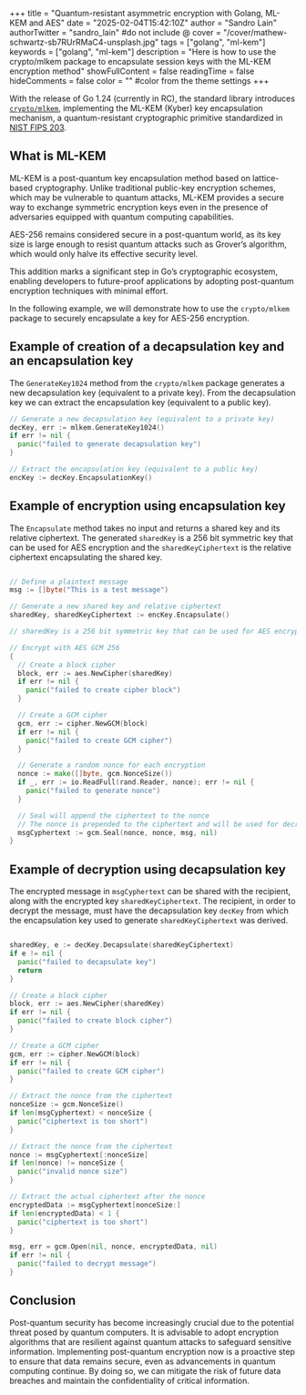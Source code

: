 +++
title = "Quantum-resistant asymmetric encryption with Golang, ML-KEM and AES"
date = "2025-02-04T15:42:10Z"
author = "Sandro Lain"
authorTwitter = "sandro_lain" #do not include @
cover = "/cover/mathew-schwartz-sb7RUrRMaC4-unsplash.jpg"
tags = ["golang", "ml-kem"]
keywords = ["golang", "ml-kem"]
description = "Here is how to use the crypto/mlkem package to encapsulate session keys with the ML-KEM encryption method"
showFullContent = false
readingTime = false
hideComments = false
color = "" #color from the theme settings
+++

With the release of Go 1.24 (currently in RC), the standard library introduces [`crypto/mlkem`](https://pkg.go.dev/crypto/mlkem), implementing the ML-KEM (Kyber) key encapsulation mechanism, a quantum-resistant cryptographic primitive standardized in [NIST FIPS 203](https://csrc.nist.gov/pubs/fips/203/final).  

## What is ML-KEM

ML-KEM is a post-quantum key encapsulation method based on lattice-based cryptography. Unlike traditional public-key encryption schemes, which may be vulnerable to quantum attacks, ML-KEM provides a secure way to exchange symmetric encryption keys even in the presence of adversaries equipped with quantum computing capabilities.  

AES-256 remains considered secure in a post-quantum world, as its key size is large enough to resist quantum attacks such as Grover’s algorithm, which would only halve its effective security level.  

This addition marks a significant step in Go’s cryptographic ecosystem, enabling developers to future-proof applications by adopting post-quantum encryption techniques with minimal effort.  

In the following example, we will demonstrate how to use the `crypto/mlkem` package to securely encapsulate a key for AES-256 encryption.

## Example of creation of a decapsulation key and an encapsulation key

The `GenerateKey1024` method from the `crypto/mlkem` package generates a new decapsulation key (equivalent to a private key).
From the decapsulation key we can extract the encapsulation key (equivalent to a public key).

```go
// Generate a new decapsulation key (equivalent to a private key)
decKey, err := mlkem.GenerateKey1024()
if err != nil {
  panic("failed to generate decapsulation key")
}

// Extract the encapsulation key (equivalent to a public key)
encKey := decKey.EncapsulationKey()

```

## Example of encryption using encapsulation key

The `Encapsulate` method takes no input and returns a shared key and its relative ciphertext.
The generated `sharedKey` is a 256 bit symmetric key that can be used for AES encryption and the `sharedKeyCiphertext` is the relative ciphertext encapsulating the shared key.

```go

// Define a plaintext message
msg := []byte("This is a test message")

// Generate a new shared key and relative ciphertext
sharedKey, sharedKeyCiphertext := encKey.Encapsulate()

// sharedKey is a 256 bit symmetric key that can be used for AES encryption

// Encrypt with AES GCM 256
{
  // Create a block cipher
  block, err := aes.NewCipher(sharedKey)
  if err != nil {
    panic("failed to create cipher block")
  }

  // Create a GCM cipher
  gcm, err := cipher.NewGCM(block)
  if err != nil {
    panic("failed to create GCM cipher")
  }

  // Generate a random nonce for each encryption
  nonce := make([]byte, gcm.NonceSize())
  if _, err := io.ReadFull(rand.Reader, nonce); err != nil {
    panic("failed to generate nonce")
  }

  // Seal will append the ciphertext to the nonce
  // The nonce is prepended to the ciphertext and will be used for decryption
  msgCyphertext := gcm.Seal(nonce, nonce, msg, nil)
}

```

## Example of decryption using decapsulation key

The encrypted message in `msgCyphertext` can be shared with the recipient, along with the encrypted key `sharedKeyCiphertext`.
The recipient, in order to decrypt the message, must have the decapsulation key `decKey` from which the encapsulation key used to generate `sharedKeyCiphertext` was derived.

```go

sharedKey, e := decKey.Decapsulate(sharedKeyCiphertext)
if e != nil {
  panic("failed to decapsulate key")
  return
}

// Create a block cipher
block, err := aes.NewCipher(sharedKey)
if err != nil {
  panic("failed to create block cipher")
}

// Create a GCM cipher
gcm, err := cipher.NewGCM(block)
if err != nil {
  panic("failed to create GCM cipher")
}

// Extract the nonce from the ciphertext  
nonceSize := gcm.NonceSize()
if len(msgCyphertext) < nonceSize {
  panic("ciphertext is too short")
}

// Extract the nonce from the ciphertext
nonce := msgCyphertext[:nonceSize]
if len(nonce) != nonceSize {
  panic("invalid nonce size")
}

// Extract the actual ciphertext after the nonce
encryptedData := msgCyphertext[nonceSize:]
if len(encryptedData) < 1 {
  panic("ciphertext is too short")
}

msg, err = gcm.Open(nil, nonce, encryptedData, nil)
if err != nil {
  panic("failed to decrypt message")
}

```

## Conclusion

Post-quantum security has become increasingly crucial due to the potential threat posed by quantum computers. It is advisable to adopt encryption algorithms that are resilient against quantum attacks to safeguard sensitive information. Implementing post-quantum encryption now is a proactive step to ensure that data remains secure, even as advancements in quantum computing continue. By doing so, we can mitigate the risk of future data breaches and maintain the confidentiality of critical information.
